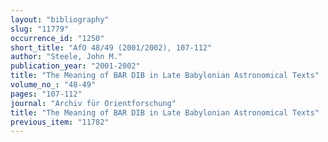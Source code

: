 ```yaml
---
layout: "bibliography"
slug: "11779"
occurrence_id: "1250"
short_title: "AfO 48/49 (2001/2002), 107-112"
author: "Steele, John M."
publication_year: "2001-2002"
title: "The Meaning of BAR DIB in Late Babylonian Astronomical Texts"
volume_no_: "48-49"
pages: "107-112"
journal: "Archiv für Orientforschung"
title: "The Meaning of BAR DIB in Late Babylonian Astronomical Texts"
previous_item: "11782"
---
```

